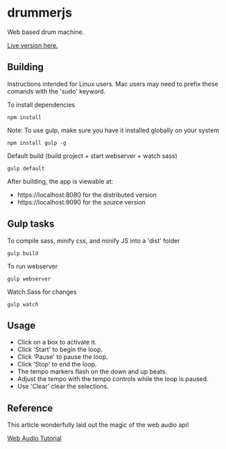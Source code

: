 # drummerjs

Web based drum machine. 

[Live version here.](http://drummerjs.timholm.es/)

## Building

Instructions intended for Linux users. Mac users may need to prefix these comands with the 'sudo' keyword.

To install dependencies

```shell
npm install
```

Note: To use gulp, make sure you have it installed globally on your system

```shell
npm install gulp -g
```

Default build (build project + start webserver + watch sass)

```shell
gulp default
```

After building, the app is viewable at:

+ https://localhost:8080 for the distributed version
+ https://localhost:9090 for the source version

## Gulp tasks

To compile sass, minify css, and minify JS into a 'dist' folder

```shell
gulp build
```

To run webserver

```shell
gulp webserver
```

Watch Sass for changes

```shell
gulp watch
```

## Usage

+ Click on a box to activate it.
+ Click 'Start' to begin the loop.
+ Click 'Pause' to pause the loop.
+ Click 'Stop' to end the loop.
+ The tempo markers flash on the down and up beats.
+ Adjust the tempo with the tempo controls while the loop is paused.
+ Use 'Clear' clear the selections.

## Reference

This article wonderfully laid out the magic of the web audio api!

[Web Audio Tutorial](https://dev.opera.com/articles/drum-sounds-webaudio/)